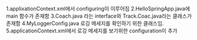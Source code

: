 1.applixationContext.xml에서 configuring이 이루어짐
2.HelloSpringApp.java에 main 함수가 존재함
3.Coach.java 라는 interface와 Track.Coac.java라는 클래스가 존재함
4.MyLoggerConfig.java 로깅 메세지를 확인하기 위한 클래스임.
5.applicationContext.xml에서 로깅 메세지를 보기위한 configuration이 추가
